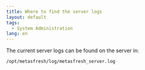 ```yaml
---
title: Where to find the server logs
layout: default
tags:
  - System Administration
lang: en
---
```


The current server logs can be found on the server in:
```
/opt/metasfresh/log/metasfresh_server.log
```
